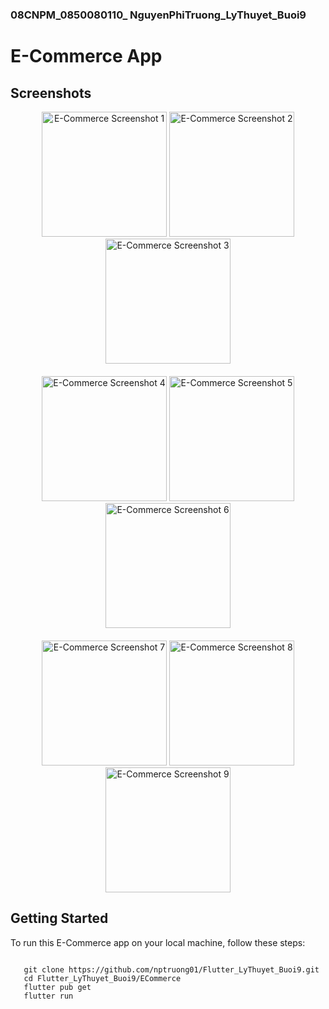 ### 08CNPM_0850080110_ NguyenPhiTruong_LyThuyet_Buoi9

# E-Commerce App

## Screenshots


<div align="center" style="margin-bottom: 20px;">
  <img src="https://github.com/nptruong01/Flutter_LyThuyet_Buoi9/assets/113322089/a9d34903-30ff-445d-b13d-dc0c35704a97" width="200" alt="E-Commerce Screenshot 1">
  <img src="https://github.com/nptruong01/Flutter_LyThuyet_Buoi9/assets/113322089/f92c1cde-7e55-4c27-ab65-f2d85ed41186" width="200" alt="E-Commerce Screenshot 2">
  <img src="https://github.com/nptruong01/Flutter_LyThuyet_Buoi9/assets/113322089/ce306a72-410e-4208-b9b9-d1814ff0c1a2" width="200" alt="E-Commerce Screenshot 3">
</div>
<div align="center" style="margin-bottom: 20px;">
  <img src="https://github.com/nptruong01/Flutter_LyThuyet_Buoi9/assets/113322089/1c120cb9-6a4c-460b-a12e-6fb4034679f6" width="200" alt="E-Commerce Screenshot 4">
  <img src="https://github.com/nptruong01/Flutter_LyThuyet_Buoi9/assets/113322089/72d85051-e4e6-486b-9303-fc50c6c6dddd" width="200" alt="E-Commerce Screenshot 5">
  <img src="https://github.com/nptruong01/Flutter_LyThuyet_Buoi9/assets/113322089/c11e7722-5e29-4e32-a691-4514e41d6758" width="200" alt="E-Commerce Screenshot 6">
</div>
<div align="center">
  <img src="https://github.com/nptruong01/Flutter_LyThuyet_Buoi9/assets/113322089/5d801a25-9b1a-4e92-bcd0-9d0b35fa3c3b" width="200" alt="E-Commerce Screenshot 7">
  <img src="https://github.com/nptruong01/Flutter_LyThuyet_Buoi9/assets/113322089/2767e404-3723-441c-91e2-f346d9160bec" width="200" alt="E-Commerce Screenshot 8">
  <img src="https://github.com/nptruong01/Flutter_LyThuyet_Buoi9/assets/113322089/05468939-fda7-4ab6-8108-508e6d1d6494" width="200" alt="E-Commerce Screenshot 9">
</div>

## Getting Started

To run this E-Commerce app on your local machine, follow these steps:
<pre>
<code>
   git clone https://github.com/nptruong01/Flutter_LyThuyet_Buoi9.git
   cd Flutter_LyThuyet_Buoi9/ECommerce
   flutter pub get
   flutter run
</code>
</pre>


